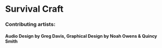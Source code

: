 # Survival Craft

### Contributing artists:
#### Audio Design by Greg Davis, Graphical Design by Noah Owens & Quincy Smith
